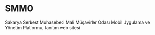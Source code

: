# SMMO
Sakarya Serbest Muhasebeci Mali Müşavirler Odası Mobil Uygulama ve Yönetim Platformu, tanıtım web sitesi
